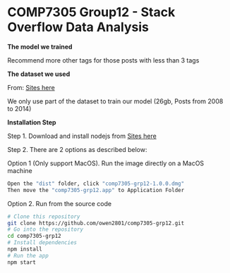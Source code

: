# COMP7305 Group12 - Stack Overflow Data Analysis

**The model we trained**

Recommend more other tags for those posts with less than 3 tags

**The dataset we used**

From: [Sites here](https://archive.org/details/stackexchange)

We only use part of the dataset to train our model (26gb, Posts from 2008 to 2014)

**Installation Step**

Step 1. Download and install nodejs from [Sites here](https://nodejs.org/en/)

Step 2. There are 2 options as described below:

Option 1 (Only support MacOS). Run the image directly on a MacOS machine

```bash
Open the "dist" folder, click "comp7305-grp12-1.0.0.dmg"
Then move the "comp7305-grp12.app" to Application Folder
```

Option 2. Run from the source code

```bash
# Clone this repository
git clone https://github.com/owen2801/comp7305-grp12.git
# Go into the repository
cd comp7305-grp12
# Install dependencies
npm install
# Run the app
npm start
```

